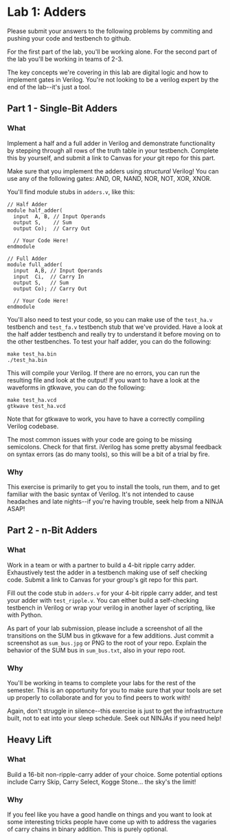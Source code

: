 # Lab 1: Adders

Please submit your answers to the following problems by commiting and pushing
your code and testbench to github.

For the first part of the lab, you'll be working alone. For the second part of
the lab you'll be working in teams of 2-3.

The key concepts we're covering in this lab are digital logic and how to
implement gates in Verilog. You're not looking to be a verilog expert by the end
of the lab--it's just a tool.

## Part 1 - Single-Bit Adders 

### What

Implement a half and a full adder in Verilog and demonstrate functionality by
stepping through all rows of the truth table in your testbench. Complete this by
yourself, and submit a link to Canvas for _your_ git repo for this part.

Make sure that you implement the adders using _structural_ Verilog! You can use
any of the following gates: AND, OR, NAND, NOR, NOT, XOR, XNOR.

You'll find module stubs in ``adders.v``, like this:

    // Half Adder
    module half_adder(
      input  A, B, // Input Operands
      output S,    // Sum
      output Co);  // Carry Out

      // Your Code Here!
    endmodule

    // Full Adder
    module full_adder(
      input  A,B, // Input Operands
      input  Ci,  // Carry In
      output S,   // Sum
      output Co); // Carry Out

      // Your Code Here!
    endmodule

You'll also need to test your code, so you can make use of the ``test_ha.v``
testbench and ``test_fa.v`` testbench stub  that we've provided. Have a look at
the half adder testbench and really try to understand it before moving on to the
other testbenches. To test your half adder, you can do the following:

    make test_ha.bin
    ./test_ha.bin

This will compile your Verilog. If there are no errors, you can run the
resulting file and look at the output! If you want to have a look at the
waveforms in gtkwave, you can do the following:

    make test_ha.vcd
    gtkwave test_ha.vcd

Note that for gtkwave to work, you have to have a correctly compiling Verilog
codebase.

The most common issues with your code are going to be missing semicolons. Check
for that first. iVerilog has some pretty abysmal feedback on syntax errors (as
do many tools), so this will be a bit of a trial by fire.

### Why

This exercise is primarily to get you to install the tools, run them, and to get
familiar with the basic syntax of Verilog. It's not intended to cause headaches
and late nights--if you're having trouble, seek help from a NINJA ASAP!

## Part 2 - n-Bit Adders

### What

Work in a team or with a partner to build a 4-bit ripple carry adder.
Exhaustively test the adder in a testbench making use of self checking code.
Submit a link to Canvas for your group's git repo for this part.

Fill out the code stub in ``adders.v`` for your 4-bit ripple carry adder, and
test your adder with ``test_ripple.v``. You can either build a self-checking
testbench in Verilog or wrap your verilog in another layer of scripting, like
with Python.

As part of your lab submission, please include a screenshot of all the
transitions on the SUM bus in gtkwave for a few additions. Just commit a
screenshot as ``sum_bus.jpg`` or PNG to the root of your repo. Explain the
behavior of the SUM bus in ``sum_bus.txt``, also in your repo root.


### Why

You'll be working in teams to complete your labs for the rest of the semester.
This is an opportunity for you to make sure that your tools are set up properly
to collaborate and for you to find peers to work with! 

Again, don't struggle in silence--this exercise is just to get the
infrastructure built, not to eat into your sleep schedule. Seek out NINJAs if
you need help!

## Heavy Lift

### What

Build a 16-bit non-ripple-carry adder of your choice. Some potential options
include Carry Skip, Carry Select, Kogge Stone... the sky's the limit!

### Why

If you feel like you have a good handle on things and you want to look at some
interesting tricks people have come up with to address the vagaries of carry
chains in binary addition. This is purely optional.
